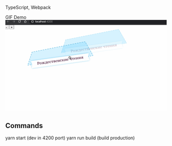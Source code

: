 TypeScript, Webpack

GIF Demo
![alt text](https://github.com/alexmasyukov/christmas-map/blob/master/about/view_1.gif?raw=true "Logo Title Text 1")

## Commands
yarn start (dev in 4200 port)
yarn run build (build production)



